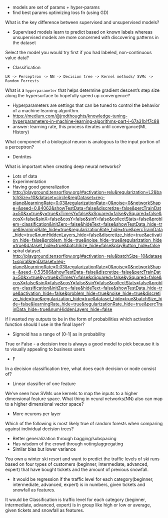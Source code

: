 - models are set of params + hyper-params
- find best params optimizing loss fn (using GD)

What is the key difference between supervised and unsupervised models?
- Supervised models learn to predict based on known labels whereas 
unsupervised models are more concerned with discovering patterns in the dataset

Select the model you would try first if you had labeled, non-continuous value data?
- Classification

```
LR -> Perceptron -> NN -> Decision tree -> Kernel methods/ SVMs -> Random Forrests
```

What is a `hyperparameter` that helps determine gradient descent’s step size along the hypersurface to hopefully speed up convergence?
- Hyperparameters are settings that can be tuned to control the behavior of a machine learning algorithm.
- https://medium.com/@jrodthoughts/knowledge-tuning-hyperparameters-in-machine-learning-algorithms-part-i-67a31b1f7c88
- answer: learning rate, this process iterates until convergance(ML History)

What component of a biological neuron is analogous to the input portion of a perceptron?
- Dentrites

What is important when creating deep neural networks?
- Lots of data
- Experimentation
- Having good generalization
- http://playground.tensorflow.org/#activation=relu&regularization=L2&batchSize=10&dataset=circle&regDataset=reg-plane&learningRate=0.03&regularizationRate=0&noise=0&networkShape=&seed=0.84062&showTestData=false&discretize=false&percTrainData=50&x=true&y=true&xTimesY=false&xSquared=false&ySquared=false&cosX=false&sinX=false&cosY=false&sinY=false&collectStats=false&problem=classification&initZero=false&hideText=false&showTestData_hide=true&learningRate_hide=true&regularizationRate_hide=true&percTrainData_hide=true&numHiddenLayers_hide=false&discretize_hide=true&activation_hide=false&problem_hide=true&noise_hide=true&regularization_hide=true&dataset_hide=true&batchSize_hide=false&playButton_hide=false
- spiral dataset http://playground.tensorflow.org/#activation=relu&batchSize=10&dataset=spiral&regDataset=reg-plane&learningRate=0.03&regularizationRate=0&noise=0&networkShape=&seed=0.53586&showTestData=false&discretize=false&percTrainData=50&x=true&y=true&xTimesY=false&xSquared=false&ySquared=false&cosX=false&sinX=false&cosY=false&sinY=false&collectStats=false&problem=classification&initZero=false&hideText=false&showTestData_hide=true&activation_hide=false&problem_hide=true&noise_hide=true&discretize_hide=true&regularization_hide=true&dataset_hide=true&batchSize_hide=false&learningRate_hide=true&regularizationRate_hide=true&percTrainData_hide=true&numHiddenLayers_hide=false

If I wanted my outputs to be in the form of probabilities which activation function should I use in the final layer?
- Sigmoid has a range of [0-1] as in probability

True or False - a decision tree is always a good model to pick because it is to visually appealing to business users
- F

In a decision classification tree, what does each decision or node consist of?
- Linear classifier of one feature

We’ve seen how SVMs use kernels to map the inputs to a higher dimensional feature space. 
What thing in neural networks(NN) also can map to a higher dimensional vector space?
- More neurons per layer

Which of the following is most likely true of random forests when comparing against individual decision trees?
- Better generalization through bagging/subspacing
- Has wisdom of the crowd through voting/aggregating
- Similar bias but lower variance

You own a winter ski resort and want to predict the traffic levels of ski runs based on four types of customers (beginner, intermediate, advanced, expert) that have bought tickets and the amount of previous snowfall.
- It would be regression if the traffic level for each category(beginner, intermediate, advanced, expert) is in numbers, given tickets and snowfall as features.

It would be Classification is traffic level for each category (beginner, intermediate, advanced, expert) is in group like high or low or average, given tickets and snowfall as features.
